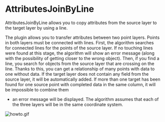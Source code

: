 # AttributesJoinByLine
AttributesJoinByLine allows you to copy attributes from the source layer to the target layer by using a line.


The plugin allows you to transfer attributes between two point layers. Points in both layers must be connected with lines. 
First, the algorithm searches for connected lines for the points of the source layer. If no touching lines were found at this stage, 
the algorithm will show an error message (along with the possibility of getting closer to the wrong object). Then, if you find a line, 
you search for objects from the source layer that are crossing on the line. Thanks to this, you can get a relationship of many points 
with data to one without data. If the target layer does not contain any field from the source layer, it will be automatically added. 
If more than one target has been found for one source point with completed data in the same column, it will be impossible to combine them 
- an error message will be displayed. 
The algorithm assumes that each of the three layers will be in the same coordinate system.

<img src="https://github.com/abocianowski/AttributesJoinByLine/blob/master/HowTo_gif/howto.gif?raw=true" alt="howto.gif">
